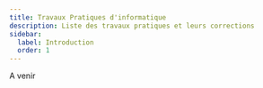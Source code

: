 ```yaml
---
title: Travaux Pratiques d'informatique
description: Liste des travaux pratiques et leurs corrections
sidebar:
  label: Introduction
  order: 1
---
```


A venir
